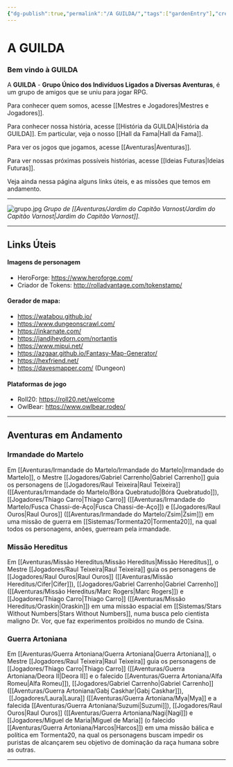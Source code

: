 ```yaml
---
{"dg-publish":true,"permalink":"/A GUILDA/","tags":["gardenEntry"],"created":"2025-10-13T17:42:13.348-03:00"}
---
```


# A GUILDA

### Bem vindo à GUILDA

A **GUILDA** - **Grupo Único dos Indivíduos Ligados a Diversas Aventuras**, é um grupo de amigos que se uniu para jogar RPG.

Para conhecer quem somos, acesse [[Mestres e Jogadores\|Mestres e Jogadores]].

Para conhecer nossa história, acesse [[História da GUILDA\|História da GUILDA]]. Em particular, veja o nosso [[Hall da Fama\|Hall da Fama]].

Para ver os jogos que jogamos, acesse [[Aventuras\|Aventuras]].

Para ver nossas próximas possíveis histórias, acesse [[Ideias Futuras\|Ideias Futuras]].

Veja ainda nessa página alguns links úteis, e as missões que temos em andamento.

---

![grupo.jpg](../img/user/Aventuras/Jardim%20do%20Capit%C3%A3o%20Varnost/grupo.jpg)
*Grupo de [[Aventuras/Jardim do Capitão Varnost/Jardim do Capitão Varnost\|Jardim do Capitão Varnost]].*

---
## Links Úteis
#### Imagens de personagem
- HeroForge: https://www.heroforge.com/
- Criador de Tokens: http://rolladvantage.com/tokenstamp/
#### Gerador de mapa:
* https://watabou.github.io/
* https://www.dungeonscrawl.com/
* https://inkarnate.com/
* https://jandjheydorn.com/nortantis
* https://www.mipui.net/
* https://azgaar.github.io/Fantasy-Map-Generator/
* https://hexfriend.net/
* https://davesmapper.com/ (Dungeon)
#### Plataformas de jogo
- Roll20: https://roll20.net/welcome
- OwlBear: https://www.owlbear.rodeo/

---
## Aventuras em Andamento

### Irmandade do Martelo

Em [[Aventuras/Irmandade do Martelo/Irmandade do Martelo\|Irmandade do Martelo]], o Mestre [[Jogadores/Gabriel Carrenho\|Gabriel Carrenho]] guia os personagens de [[Jogadores/Raul Teixeira\|Raul Teixeira]] ([[Aventuras/Irmandade do Martelo/Bóra Quebratudo\|Bóra Quebratudo]]), [[Jogadores/Thiago Carro\|Thiago Carro]] ([[Aventuras/Irmandade do Martelo/Fusca Chassi-de-Aço\|Fusca Chassi-de-Aço]]) e  [[Jogadores/Raul Ouros\|Raul Ouros]] ([[Aventuras/Irmandade do Martelo/Zsim\|Zsim]]) em uma missão de guerra em [[Sistemas/Tormenta20\|Tormenta20]], na qual todos os personagens, anões, guerream pela irmandade.

### Missão Hereditus

Em [[Aventuras/Missão Hereditus/Missão Hereditus\|Missão Hereditus]], o Mestre [[Jogadores/Raul Teixeira\|Raul Teixeira]] guia os personagens de [[Jogadores/Raul Ouros\|Raul Ouros]] ([[Aventuras/Missão Hereditus/Cifer\|Cifer]]), [[Jogadores/Gabriel Carrenho\|Gabriel Carrenho]] ([[Aventuras/Missão Hereditus/Marc Rogers\|Marc Rogers]]) e [[Jogadores/Thiago Carro\|Thiago Carro]] ([[Aventuras/Missão Hereditus/Oraskin\|Oraskin]]) em uma missão espacial em [[Sistemas/Stars Without Numbers\|Stars Without Numbers]], numa busca pelo cientista maligno Dr. Vor, que faz experimentos proibidos no mundo de Csina.

### Guerra Artoniana

Em [[Aventuras/Guerra Artoniana/Guerra Artoniana\|Guerra Artoniana]], o Mestre [[Jogadores/Raul Teixeira\|Raul Teixeira]] guia os personagens de [[Jogadores/Thiago Carro\|Thiago Carro]] ([[Aventuras/Guerra Artoniana/Deora II\|Deora II]] e o falecido [[Aventuras/Guerra Artoniana/Alfa Romeu\|Alfa Romeu]]), [[Jogadores/Gabriel Carrenho\|Gabriel Carrenho]] ([[Aventuras/Guerra Artoniana/Gabj Caskhar\|Gabj Caskhar]]),  [[Jogadores/Laura\|Laura]] ([[Aventuras/Guerra Artoniana/Mya\|Mya]] e a falecida [[Aventuras/Guerra Artoniana/Suzumi\|Suzumi]]), [[Jogadores/Raul Ouros\|Raul Ouros]] ([[Aventuras/Guerra Artoniana/Nagi\|Nagi]]) e [[Jogadores/Miguel de Maria\|Miguel de Maria]] (o falecido [[Aventuras/Guerra Artoniana/Harcos\|Harcos]]) em uma missão bálica e política em Tormenta20, na qual os personagens buscam impedir os puristas de alcançarem seu objetivo de dominação da raça humana sobre as outras.

---
